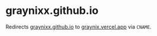 # graynixx.github.io

Redirects [graynixx.github.io](https://graynixx.github.io) to [graynix.vercel.app](https://graynix.vercel.app) via `CNAME`.
